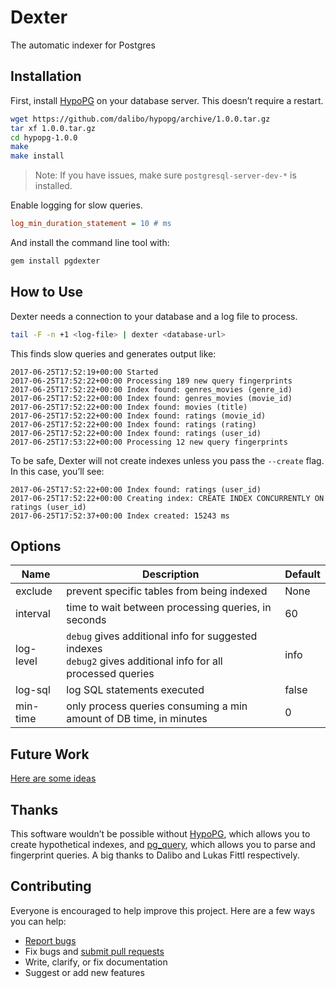 # Dexter

The automatic indexer for Postgres

## Installation

First, install [HypoPG](https://github.com/dalibo/hypopg) on your database server. This doesn’t require a restart.

```sh
wget https://github.com/dalibo/hypopg/archive/1.0.0.tar.gz
tar xf 1.0.0.tar.gz
cd hypopg-1.0.0
make
make install
```

> Note: If you have issues, make sure `postgresql-server-dev-*` is installed.

Enable logging for slow queries.

```ini
log_min_duration_statement = 10 # ms
```

And install the command line tool with:

```sh
gem install pgdexter
```

## How to Use

Dexter needs a connection to your database and a log file to process.

```sh
tail -F -n +1 <log-file> | dexter <database-url>
```

This finds slow queries and generates output like:

```log
2017-06-25T17:52:19+00:00 Started
2017-06-25T17:52:22+00:00 Processing 189 new query fingerprints
2017-06-25T17:52:22+00:00 Index found: genres_movies (genre_id)
2017-06-25T17:52:22+00:00 Index found: genres_movies (movie_id)
2017-06-25T17:52:22+00:00 Index found: movies (title)
2017-06-25T17:52:22+00:00 Index found: ratings (movie_id)
2017-06-25T17:52:22+00:00 Index found: ratings (rating)
2017-06-25T17:52:22+00:00 Index found: ratings (user_id)
2017-06-25T17:53:22+00:00 Processing 12 new query fingerprints
```

To be safe, Dexter will not create indexes unless you pass the `--create` flag. In this case, you’ll see:

```log
2017-06-25T17:52:22+00:00 Index found: ratings (user_id)
2017-06-25T17:52:22+00:00 Creating index: CREATE INDEX CONCURRENTLY ON ratings (user_id)
2017-06-25T17:52:37+00:00 Index created: 15243 ms
```

## Options

Name | Description | Default
--- | --- | ---
exclude | prevent specific tables from being indexed | None
interval | time to wait between processing queries, in seconds | 60
log-level | `debug` gives additional info for suggested indexes<br />`debug2` gives additional info for all processed queries | info
log-sql | log SQL statements executed | false
min-time | only process queries consuming a min amount of DB time, in minutes | 0

## Future Work

[Here are some ideas](https://github.com/ankane/dexter/issues/1)

## Thanks

This software wouldn’t be possible without [HypoPG](https://github.com/dalibo/hypopg), which allows you to create hypothetical indexes, and [pg_query](https://github.com/lfittl/pg_query), which allows you to parse and fingerprint queries. A big thanks to Dalibo and Lukas Fittl respectively.

## Contributing

Everyone is encouraged to help improve this project. Here are a few ways you can help:

- [Report bugs](https://github.com/ankane/dexter/issues)
- Fix bugs and [submit pull requests](https://github.com/ankane/dexter/pulls)
- Write, clarify, or fix documentation
- Suggest or add new features
